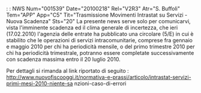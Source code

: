  :  : NWS Num="001539" Date="20100218" Rel="V2R3" Atr="S. Buffoli" Tem="APP" App="C5" Tit="Trasmissione Movimenti Intrastat su Servizi - Nuova Scadenza" Sts="20"
La presente news serve solo per comunicarvi, vista l'imminente scadenza ed il clima generale di incertezza, che ieri (17.02.2010) l'agenzia delle entrate ha pubblicato una circolare (5/E) in cui
è stabilito che le operazioni di servizi intracomunitarie, comprese fra gennaio e maggio 2010 per chi ha periodicità mensile, o del primo trimestre 2010 per chi ha periodicità trimestrale, potranno essere completate successivamente con scadenza massima entro il 20 luglio 2010.

Per dettagli si rimanda al link riportato di seguito : 
http://www.nuovofiscooggi.it/normativa-e-prassi/articolo/intrastat-servizi-primi-mesi-2010-niente-sa
nzioni-caso-di-errori

